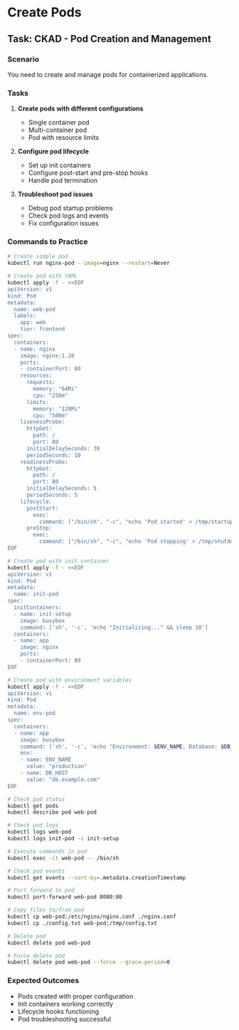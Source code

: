 # Create Pods

## Task: CKAD - Pod Creation and Management

### Scenario
You need to create and manage pods for containerized applications.

### Tasks
1. **Create pods with different configurations**
   - Single container pod
   - Multi-container pod
   - Pod with resource limits

2. **Configure pod lifecycle**
   - Set up init containers
   - Configure post-start and pre-stop hooks
   - Handle pod termination

3. **Troubleshoot pod issues**
   - Debug pod startup problems
   - Check pod logs and events
   - Fix configuration issues

### Commands to Practice
```bash
# Create simple pod
kubectl run nginx-pod --image=nginx --restart=Never

# Create pod with YAML
kubectl apply -f - <<EOF
apiVersion: v1
kind: Pod
metadata:
  name: web-pod
  labels:
    app: web
    tier: frontend
spec:
  containers:
  - name: nginx
    image: nginx:1.20
    ports:
    - containerPort: 80
    resources:
      requests:
        memory: "64Mi"
        cpu: "250m"
      limits:
        memory: "128Mi"
        cpu: "500m"
    livenessProbe:
      httpGet:
        path: /
        port: 80
      initialDelaySeconds: 30
      periodSeconds: 10
    readinessProbe:
      httpGet:
        path: /
        port: 80
      initialDelaySeconds: 5
      periodSeconds: 5
    lifecycle:
      postStart:
        exec:
          command: ["/bin/sh", "-c", "echo 'Pod started' > /tmp/startup.log"]
      preStop:
        exec:
          command: ["/bin/sh", "-c", "echo 'Pod stopping' > /tmp/shutdown.log"]
EOF

# Create pod with init container
kubectl apply -f - <<EOF
apiVersion: v1
kind: Pod
metadata:
  name: init-pod
spec:
  initContainers:
  - name: init-setup
    image: busybox
    command: ['sh', '-c', 'echo "Initializing..." && sleep 10']
  containers:
  - name: app
    image: nginx
    ports:
    - containerPort: 80
EOF

# Create pod with environment variables
kubectl apply -f - <<EOF
apiVersion: v1
kind: Pod
metadata:
  name: env-pod
spec:
  containers:
  - name: app
    image: busybox
    command: ['sh', '-c', 'echo "Environment: $ENV_NAME, Database: $DB_HOST" && sleep 3600']
    env:
    - name: ENV_NAME
      value: "production"
    - name: DB_HOST
      value: "db.example.com"
EOF

# Check pod status
kubectl get pods
kubectl describe pod web-pod

# Check pod logs
kubectl logs web-pod
kubectl logs init-pod -c init-setup

# Execute commands in pod
kubectl exec -it web-pod -- /bin/sh

# Check pod events
kubectl get events --sort-by=.metadata.creationTimestamp

# Port forward to pod
kubectl port-forward web-pod 8080:80

# Copy files to/from pod
kubectl cp web-pod:/etc/nginx/nginx.conf ./nginx.conf
kubectl cp ./config.txt web-pod:/tmp/config.txt

# Delete pod
kubectl delete pod web-pod

# Force delete pod
kubectl delete pod web-pod --force --grace-period=0
```

### Expected Outcomes
- Pods created with proper configuration
- Init containers working correctly
- Lifecycle hooks functioning
- Pod troubleshooting successful
